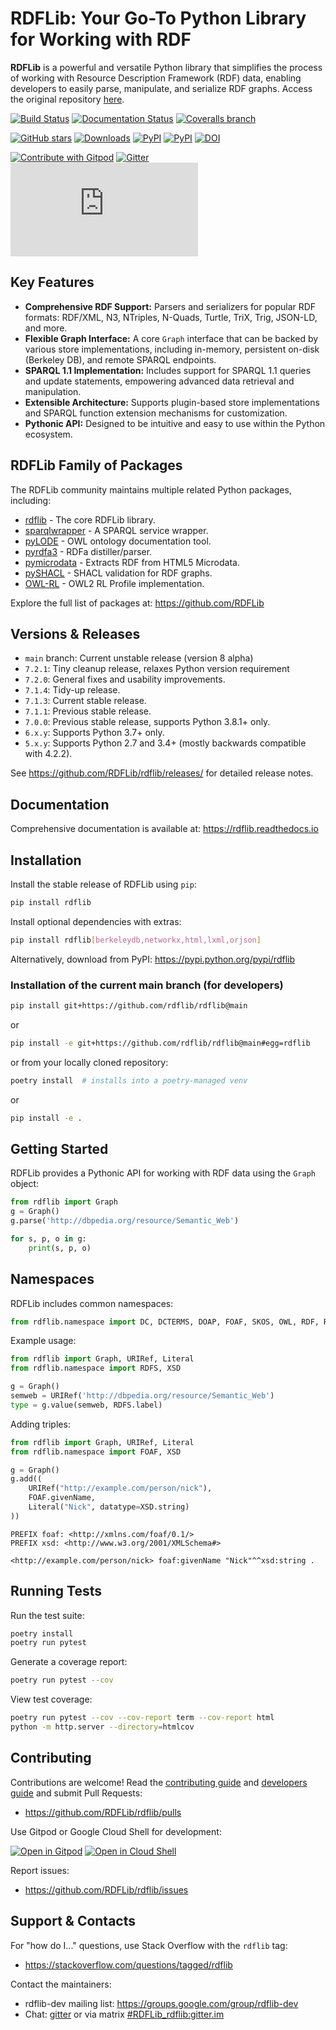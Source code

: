 # RDFLib: Your Go-To Python Library for Working with RDF

**RDFLib** is a powerful and versatile Python library that simplifies the process of working with Resource Description Framework (RDF) data, enabling developers to easily parse, manipulate, and serialize RDF graphs. Access the original repository [here](https://github.com/RDFLib/rdflib).

[![Build Status](https://github.com/RDFLib/rdflib/actions/workflows/validate.yaml/badge.svg?branch=main)](https://github.com/RDFLib/rdflib/actions?query=branch%3Amain)
[![Documentation Status](https://readthedocs.org/projects/rdflib/badge/?version=latest)](https://rdflib.readthedocs.io/en/latest/?badge=latest)
[![Coveralls branch](https://img.shields.io/coveralls/RDFLib/rdflib/main.svg)](https://coveralls.io/r/RDFLib/rdflib?branch=main)

[![GitHub stars](https://img.shields.io/github/stars/RDFLib/rdflib.svg)](https://github.com/RDFLib/rdflib/stargazers)
[![Downloads](https://pepy.tech/badge/rdflib/week)](https://pepy.tech/project/rdflib)
[![PyPI](https://img.shields.io/pypi/v/rdflib.svg)](https://pypi.python.org/pypi/rdflib)
[![PyPI](https://img.shields.io/pypi/pyversions/rdflib.svg)](https://pypi.python.org/pypi/rdflib)
[![DOI](https://zenodo.org/badge/DOI/10.5281/zenodo.6845245.svg)](https://doi.org/10.5281/zenodo.6845245)

[![Contribute with Gitpod](https://img.shields.io/badge/Contribute%20with-Gitpod-908a85?logo=gitpod)](https://gitpod.io/#https://github.com/RDFLib/rdflib)
[![Gitter](https://badges.gitter.im/RDFLib/rdflib.svg)](https://gitter.im/RDFLib/rdflib?utm_source=badge&utm_medium=badge&utm_campaign=pr-badge)
[![Matrix](https://img.shields.io/matrix/rdflib:matrix.org?label=matrix.org%20chat)](https://matrix.to/#/#RDFLib_rdflib:gitter.im)

## Key Features

*   **Comprehensive RDF Support:** Parsers and serializers for popular RDF formats: RDF/XML, N3, NTriples, N-Quads, Turtle, TriX, Trig, JSON-LD, and more.
*   **Flexible Graph Interface:** A core `Graph` interface that can be backed by various store implementations, including in-memory, persistent on-disk (Berkeley DB), and remote SPARQL endpoints.
*   **SPARQL 1.1 Implementation:** Includes support for SPARQL 1.1 queries and update statements, empowering advanced data retrieval and manipulation.
*   **Extensible Architecture:**  Supports plugin-based store implementations and SPARQL function extension mechanisms for customization.
*   **Pythonic API:** Designed to be intuitive and easy to use within the Python ecosystem.

## RDFLib Family of Packages

The RDFLib community maintains multiple related Python packages, including:

*   [rdflib](https://github.com/RDFLib/rdflib) - The core RDFLib library.
*   [sparqlwrapper](https://github.com/RDFLib/sparqlwrapper) - A SPARQL service wrapper.
*   [pyLODE](https://github.com/RDFLib/pyLODE) - OWL ontology documentation tool.
*   [pyrdfa3](https://github.com/RDFLib/pyrdfa3) - RDFa distiller/parser.
*   [pymicrodata](https://github.com/RDFLib/pymicrodata) - Extracts RDF from HTML5 Microdata.
*   [pySHACL](https://github.com/RDFLib/pySHACL) - SHACL validation for RDF graphs.
*   [OWL-RL](https://github.com/RDFLib/OWL-RL) - OWL2 RL Profile implementation.

Explore the full list of packages at: <https://github.com/RDFLib>

## Versions & Releases

*   `main` branch: Current unstable release (version 8 alpha)
*   `7.2.1`: Tiny cleanup release, relaxes Python version requirement
*   `7.2.0`: General fixes and usability improvements.
*   `7.1.4`: Tidy-up release.
*   `7.1.3`: Current stable release.
*   `7.1.1`: Previous stable release.
*   `7.0.0`: Previous stable release, supports Python 3.8.1+ only.
*   `6.x.y`: Supports Python 3.7+ only.
*   `5.x.y`: Supports Python 2.7 and 3.4+ (mostly backwards compatible with 4.2.2).

See <https://github.com/RDFLib/rdflib/releases/> for detailed release notes.

## Documentation

Comprehensive documentation is available at: <https://rdflib.readthedocs.io>

## Installation

Install the stable release of RDFLib using `pip`:

```bash
pip install rdflib
```

Install optional dependencies with extras:

```bash
pip install rdflib[berkeleydb,networkx,html,lxml,orjson]
```

Alternatively, download from PyPI:  <https://pypi.python.org/pypi/rdflib>

### Installation of the current main branch (for developers)
```bash
pip install git+https://github.com/rdflib/rdflib@main
```
or
```bash
pip install -e git+https://github.com/rdflib/rdflib@main#egg=rdflib
```
or from your locally cloned repository:
```bash
poetry install  # installs into a poetry-managed venv
```
or
```bash
pip install -e .
```

## Getting Started

RDFLib provides a Pythonic API for working with RDF data using the `Graph` object:

```python
from rdflib import Graph
g = Graph()
g.parse('http://dbpedia.org/resource/Semantic_Web')

for s, p, o in g:
    print(s, p, o)
```

## Namespaces

RDFLib includes common namespaces:

```python
from rdflib.namespace import DC, DCTERMS, DOAP, FOAF, SKOS, OWL, RDF, RDFS, VOID, XMLNS, XSD
```

Example usage:

```python
from rdflib import Graph, URIRef, Literal
from rdflib.namespace import RDFS, XSD

g = Graph()
semweb = URIRef('http://dbpedia.org/resource/Semantic_Web')
type = g.value(semweb, RDFS.label)
```

Adding triples:

```python
from rdflib import Graph, URIRef, Literal
from rdflib.namespace import FOAF, XSD

g = Graph()
g.add((
    URIRef("http://example.com/person/nick"),
    FOAF.givenName,
    Literal("Nick", datatype=XSD.string)
))
```

```turtle
PREFIX foaf: <http://xmlns.com/foaf/0.1/>
PREFIX xsd: <http://www.w3.org/2001/XMLSchema#>

<http://example.com/person/nick> foaf:givenName "Nick"^^xsd:string .
```

## Running Tests

Run the test suite:
```bash
poetry install
poetry run pytest
```

Generate a coverage report:
```bash
poetry run pytest --cov
```

View test coverage:
```bash
poetry run pytest --cov --cov-report term --cov-report html
python -m http.server --directory=htmlcov
```

## Contributing

Contributions are welcome! Read the [contributing guide](https://rdflib.readthedocs.io/en/latest/CONTRIBUTING/) and [developers guide](https://rdflib.readthedocs.io/en/latest/developers/) and submit Pull Requests:

*   <https://github.com/RDFLib/rdflib/pulls>

Use Gitpod or Google Cloud Shell for development:

[![Open in Gitpod](https://gitpod.io/button/open-in-gitpod.svg)](https://gitpod.io/#https://github.com/RDFLib/rdflib)
[![Open in Cloud Shell](https://gstatic.com/cloudssh/images/open-btn.svg)](https://shell.cloud.google.com/cloudshell/editor?cloudshell_git_repo=https%3A%2F%2Fgithub.com%2FRDFLib%2Frdflib&cloudshell_git_branch=main&cloudshell_open_in_editor=README.md)

Report issues:

*   <https://github.com/RDFLib/rdflib/issues>

## Support & Contacts

For "how do I..." questions, use Stack Overflow with the `rdflib` tag:

*   <https://stackoverflow.com/questions/tagged/rdflib>

Contact the maintainers:

*   rdflib-dev mailing list: <https://groups.google.com/group/rdflib-dev>
*   Chat: [gitter](https://gitter.im/RDFLib/rdflib) or via matrix [#RDFLib_rdflib:gitter.im](https://matrix.to/#/#RDFLib_rdflib:gitter.im)